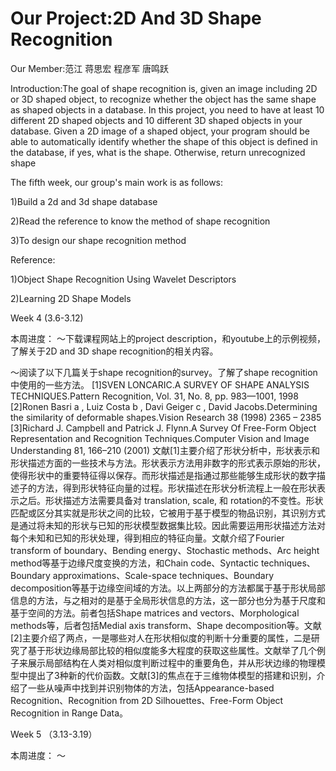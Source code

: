 # Our Project:2D And 3D Shape Recognition

Our Member:范江 蒋思宏 程彦军 唐鸣跃

Introduction:The goal of shape recognition is, given an image including 2D or 3D shaped object, to recognize whether the object has the same shape as shaped objects in a database. In this project, you need to have at least 10 different 2D shaped objects and 10 different 3D shaped objects in your database. Given a 2D image of a shaped object, your program should be able to automatically identify whether the shape of this object is defined in the database, if yes, what is the shape. Otherwise, return unrecognized shape

The fifth week, our group's main work is as follows:

1)Build a 2d and 3d shape database

2)Read the reference to know the method of shape recognition 

3)To design our shape recognition method


Reference:

1)Object Shape Recognition Using Wavelet Descriptors

2)Learning 2D Shape Models

Week 4 (3.6-3.12)

本周进度：
～下载课程网站上的project description，和youtube上的示例视频，了解关于2D and 3D shape recognition的相关内容。

～阅读了以下几篇关于shape recognition的survey。了解了shape recognition中使用的一些方法。
    [1]SVEN LONCARIC.A SURVEY OF SHAPE ANALYSIS TECHNIQUES.Pattern Recognition, Vol. 31, No. 8, pp. 983—1001, 1998
    [2]Ronen Basri a , Luiz Costa b , Davi Geiger c , David Jacobs.Determining the similarity of deformable shapes.Vision Research 38 (1998) 2365 – 2385
    [3]Richard J. Campbell and Patrick J. Flynn.A Survey Of Free-Form Object Representation and Recognition Techniques.Computer Vision and Image Understanding 81, 166–210 (2001)
    文献[1]主要介绍了形状分析中，形状表示和形状描述方面的一些技术与方法。形状表示方法用非数字的形式表示原始的形状，使得形状中的重要特征得以保存。而形状描述是指通过那些能够生成形状的数字描述子的方法，得到形状特征向量的过程。形状描述在形状分析流程上一般在形状表示之后。形状描述方法需要具备对 translation, scale, 和 rotation的不变性。形状匹配或区分其实就是形状之间的比较，它被用于基于模型的物品识别，其识别方式是通过将未知的形状与已知的形状模型数据集比较。因此需要运用形状描述方法对每个未知和已知的形状处理，得到相应的特征向量。文献介绍了Fourier transform of boundary、Bending energy、Stochastic methods、Arc height method等基于边缘尺度变换的方法，和Chain code、Syntactic techniques、Boundary approximations、Scale-space techniques、Boundary decomposition等基于边缘空间域的方法。以上两部分的方法都属于基于形状局部信息的方法，与之相对的是基于全局形状信息的方法，这一部分也分为基于尺度和基于空间的方法。前者包括Shape matrices and vectors、Morphological methods等，后者包括Medial axis transform、Shape decomposition等。文献[2]主要介绍了两点，一是哪些对人在形状相似度的判断十分重要的属性，二是研究了基于形状边缘局部比较的相似度能多大程度的获取这些属性。文献举了几个例子来展示局部结构在人类对相似度判断过程中的重要角色，并从形状边缘的物理模型中提出了3种新的代价函数。文献[3]的焦点在于三维物体模型的搭建和识别，介绍了一些从噪声中找到并识别物体的方法，包括Appearance-based Recognition、Recognition from 2D Silhouettes、Free-Form Object Recognition in Range Data。
 


Week 5 （3.13-3.19）

本周进度：
～

